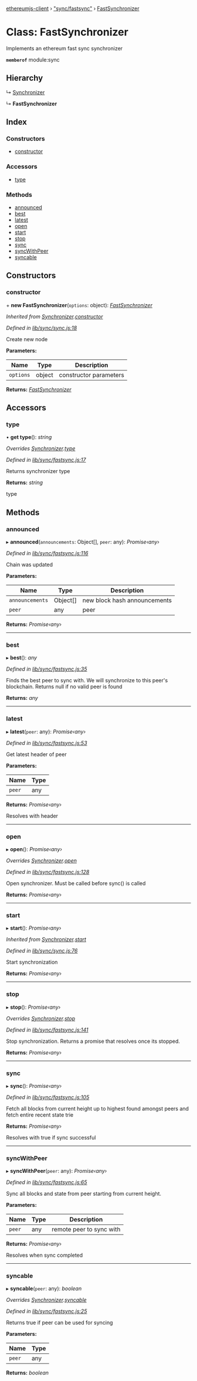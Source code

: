 [ethereumjs-client](../README.md) › ["sync/fastsync"](../modules/_sync_fastsync_.md) › [FastSynchronizer](_sync_fastsync_.fastsynchronizer.md)

# Class: FastSynchronizer

Implements an ethereum fast sync synchronizer

**`memberof`** module:sync

## Hierarchy

  ↳ [Synchronizer](_sync_sync_.synchronizer.md)

  ↳ **FastSynchronizer**

## Index

### Constructors

* [constructor](_sync_fastsync_.fastsynchronizer.md#constructor)

### Accessors

* [type](_sync_fastsync_.fastsynchronizer.md#type)

### Methods

* [announced](_sync_fastsync_.fastsynchronizer.md#announced)
* [best](_sync_fastsync_.fastsynchronizer.md#best)
* [latest](_sync_fastsync_.fastsynchronizer.md#latest)
* [open](_sync_fastsync_.fastsynchronizer.md#open)
* [start](_sync_fastsync_.fastsynchronizer.md#start)
* [stop](_sync_fastsync_.fastsynchronizer.md#stop)
* [sync](_sync_fastsync_.fastsynchronizer.md#sync)
* [syncWithPeer](_sync_fastsync_.fastsynchronizer.md#syncwithpeer)
* [syncable](_sync_fastsync_.fastsynchronizer.md#syncable)

## Constructors

###  constructor

\+ **new FastSynchronizer**(`options`: object): *[FastSynchronizer](_sync_fastsync_.fastsynchronizer.md)*

*Inherited from [Synchronizer](_sync_sync_.synchronizer.md).[constructor](_sync_sync_.synchronizer.md#constructor)*

*Defined in [lib/sync/sync.js:18](https://github.com/ethereumjs/ethereumjs-client/blob/master/lib/sync/sync.js#L18)*

Create new node

**Parameters:**

Name | Type | Description |
------ | ------ | ------ |
`options` | object | constructor parameters |

**Returns:** *[FastSynchronizer](_sync_fastsync_.fastsynchronizer.md)*

## Accessors

###  type

• **get type**(): *string*

*Overrides [Synchronizer](_sync_sync_.synchronizer.md).[type](_sync_sync_.synchronizer.md#type)*

*Defined in [lib/sync/fastsync.js:17](https://github.com/ethereumjs/ethereumjs-client/blob/master/lib/sync/fastsync.js#L17)*

Returns synchronizer type

**Returns:** *string*

type

## Methods

###  announced

▸ **announced**(`announcements`: Object[], `peer`: any): *Promise‹any›*

*Defined in [lib/sync/fastsync.js:116](https://github.com/ethereumjs/ethereumjs-client/blob/master/lib/sync/fastsync.js#L116)*

Chain was updated

**Parameters:**

Name | Type | Description |
------ | ------ | ------ |
`announcements` | Object[] | new block hash announcements |
`peer` | any | peer |

**Returns:** *Promise‹any›*

___

###  best

▸ **best**(): *any*

*Defined in [lib/sync/fastsync.js:35](https://github.com/ethereumjs/ethereumjs-client/blob/master/lib/sync/fastsync.js#L35)*

Finds the best peer to sync with. We will synchronize to this peer's
blockchain. Returns null if no valid peer is found

**Returns:** *any*

___

###  latest

▸ **latest**(`peer`: any): *Promise‹any›*

*Defined in [lib/sync/fastsync.js:53](https://github.com/ethereumjs/ethereumjs-client/blob/master/lib/sync/fastsync.js#L53)*

Get latest header of peer

**Parameters:**

Name | Type |
------ | ------ |
`peer` | any |

**Returns:** *Promise‹any›*

Resolves with header

___

###  open

▸ **open**(): *Promise‹any›*

*Overrides [Synchronizer](_sync_sync_.synchronizer.md).[open](_sync_sync_.synchronizer.md#open)*

*Defined in [lib/sync/fastsync.js:128](https://github.com/ethereumjs/ethereumjs-client/blob/master/lib/sync/fastsync.js#L128)*

Open synchronizer. Must be called before sync() is called

**Returns:** *Promise‹any›*

___

###  start

▸ **start**(): *Promise‹any›*

*Inherited from [Synchronizer](_sync_sync_.synchronizer.md).[start](_sync_sync_.synchronizer.md#start)*

*Defined in [lib/sync/sync.js:76](https://github.com/ethereumjs/ethereumjs-client/blob/master/lib/sync/sync.js#L76)*

Start synchronization

**Returns:** *Promise‹any›*

___

###  stop

▸ **stop**(): *Promise‹any›*

*Overrides [Synchronizer](_sync_sync_.synchronizer.md).[stop](_sync_sync_.synchronizer.md#stop)*

*Defined in [lib/sync/fastsync.js:141](https://github.com/ethereumjs/ethereumjs-client/blob/master/lib/sync/fastsync.js#L141)*

Stop synchronization. Returns a promise that resolves once its stopped.

**Returns:** *Promise‹any›*

___

###  sync

▸ **sync**(): *Promise‹any›*

*Defined in [lib/sync/fastsync.js:105](https://github.com/ethereumjs/ethereumjs-client/blob/master/lib/sync/fastsync.js#L105)*

Fetch all blocks from current height up to highest found amongst peers and
fetch entire recent state trie

**Returns:** *Promise‹any›*

Resolves with true if sync successful

___

###  syncWithPeer

▸ **syncWithPeer**(`peer`: any): *Promise‹any›*

*Defined in [lib/sync/fastsync.js:65](https://github.com/ethereumjs/ethereumjs-client/blob/master/lib/sync/fastsync.js#L65)*

Sync all blocks and state from peer starting from current height.

**Parameters:**

Name | Type | Description |
------ | ------ | ------ |
`peer` | any | remote peer to sync with |

**Returns:** *Promise‹any›*

Resolves when sync completed

___

###  syncable

▸ **syncable**(`peer`: any): *boolean*

*Overrides [Synchronizer](_sync_sync_.synchronizer.md).[syncable](_sync_sync_.synchronizer.md#syncable)*

*Defined in [lib/sync/fastsync.js:25](https://github.com/ethereumjs/ethereumjs-client/blob/master/lib/sync/fastsync.js#L25)*

Returns true if peer can be used for syncing

**Parameters:**

Name | Type |
------ | ------ |
`peer` | any |

**Returns:** *boolean*
